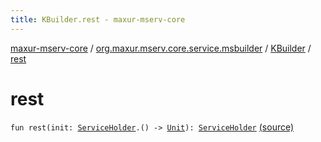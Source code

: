 ```yaml
---
title: KBuilder.rest - maxur-mserv-core
---
```


[maxur-mserv-core](../../index.html) / [org.maxur.mserv.core.service.msbuilder](../index.html) / [KBuilder](index.html) / [rest](.)

# rest

`fun rest(init: `[`ServiceHolder`](../-service-holder/index.html)`.() -> `[`Unit`](https://kotlinlang.org/api/latest/jvm/stdlib/kotlin/-unit/index.html)`): `[`ServiceHolder`](../-service-holder/index.html) [(source)](https://github.com/myunusov/maxur-mserv/tree/master/maxur-mserv-core/src/main/kotlin/org/maxur/mserv/core/service/msbuilder/Kotlin.kt#L39)